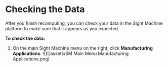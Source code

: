# Checking the Data

After you finish recomputing, you can check your data in the Sight Machine platform to make sure that it appears as you expected.

**To check the data:**

1. On the main Sight Machine menu on the right, click **Manufacturing Applications**.
   ![](/assets/SM Main Menu Manufacturing Applications.png)



